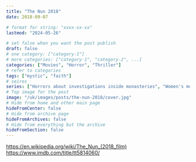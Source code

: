 ```yaml
---
title: "The Nun 2018"
date: 2018-09-07

# format for string: "xxxx-xx-xx"
lastmod: "2024-05-26"

# set false when you want the post publish
draft: false
# one category: ["category-1"]
# more categories: ["category-1", "category-2", ...]
categories: ["Movies", "Horror", "Thriller"]
# refer to categories
tags: ["mystic", "faith"]
# seires
series: ["Horrors about investigations inside monasteries", "Women's monasteries infiltrated by evil", "The Conjuring Universe"]
# Top image for the post
image: "/uk/images/posts/the-nun-2018/cover.jpg"
# Hide from home and other main page
hideFromCenter: false
# Hide from archive page
hideFromArchives: false
# Hide from everything but the archive
hideFromSection: false
---
```

https://en.wikipedia.org/wiki/The_Nun_(2018_film)
https://www.imdb.com/title/tt5814060/
<!--more-->